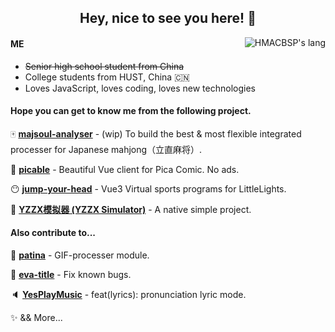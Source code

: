 <h2 align="center">Hey, nice to see you here! 👋</h2>


<!--![HMACBSP's stats](https://github-readme-stats.vercel.app/api?username=homearchbishop&show_icons=true&theme=vue&hide_title=true)-->

<img align="right" alt="HMACBSP's lang" src="https://github-readme-stats.vercel.app/api/top-langs/?username=homearchbishop&hide_title=true&layout=compact&theme=vue" />

#### ME

* ~~Senior high school student from China~~
* College students from HUST, China 🇨🇳
* Loves JavaScript, loves coding, loves new technologies

#### **Hope you can get to know me from the following project.**

🀄️ **[majsoul-analyser](https://github.com/HomeArchbishop/majsoul-analyser)** - (wip) To build the best & most flexible integrated processer for Japanese mahjong（立直麻将）.

🍑 **[picable](https://github.com/HomeArchbishop/picable)** - Beautiful Vue client for Pica Comic. No ads.

😶 **[jump-your-head](https://github.com/HomeArchbishop/jump-your-head)** - Vue3 Virtual sports programs for LittleLights.

🎲 **[YZZX模拟器 (YZZX Simulator)](https://github.com/HomeArchbishop/YZZX)** - A native simple project.

#### Also contribute to...

🤢 **[patina](https://github.com/itorr/patina)** - GIF-processer module.

🐧 **[eva-title](https://github.com/itorr/eva-title)** - Fix known bugs.

🔈 **[YesPlayMusic](https://github.com/qier222/YesPlayMusic)** - feat(lyrics): pronunciation lyric mode.

✨ && More...
